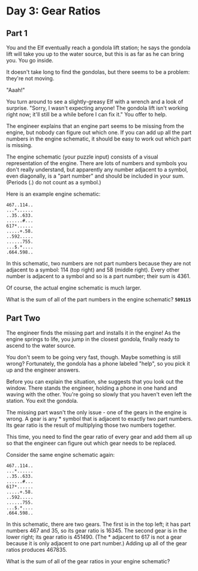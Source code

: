 # Day 3: Gear Ratios

## Part 1

You and the Elf eventually reach a gondola lift station; he says the gondola lift will take you up
to the water source, but this is as far as he can bring you. You go inside.

It doesn't take long to find the gondolas, but there seems to be a problem: they're not moving.

"Aaah!"

You turn around to see a slightly-greasy Elf with a wrench and a look of surprise. "Sorry, I wasn't
expecting anyone! The gondola lift isn't working right now; it'll still be a while before I can fix
it." You offer to help.

The engineer explains that an engine part seems to be missing from the engine, but nobody can figure
out which one. If you can add up all the part numbers in the engine schematic, it should be easy to
work out which part is missing.

The engine schematic (your puzzle input) consists of a visual representation of the engine. There
are lots of numbers and symbols you don't really understand, but apparently any number adjacent to a
symbol, even diagonally, is a "part number" and should be included in your sum. (Periods (.) do not
count as a symbol.)

Here is an example engine schematic:

```
467..114..
...*......
..35..633.
......#...
617*......
.....+.58.
..592.....
......755.
...$.*....
.664.598..
```

In this schematic, two numbers are not part numbers because they are not adjacent to a symbol: 114
(top right) and 58 (middle right). Every other number is adjacent to a symbol and so is a part
number; their sum is 4361.

Of course, the actual engine schematic is much larger.

What is the sum of all of the part numbers in the engine schematic? **`509115`**

## Part Two

The engineer finds the missing part and installs it in the engine! As the engine springs to life,
you jump in the closest gondola, finally ready to ascend to the water source.

You don't seem to be going very fast, though. Maybe something is still wrong? Fortunately, the
gondola has a phone labeled "help", so you pick it up and the engineer answers.

Before you can explain the situation, she suggests that you look out the window. There stands the
engineer, holding a phone in one hand and waving with the other. You're going so slowly that you
haven't even left the station. You exit the gondola.

The missing part wasn't the only issue - one of the gears in the engine is wrong. A gear is any *
symbol that is adjacent to exactly two part numbers. Its gear ratio is the result of multiplying
those two numbers together.

This time, you need to find the gear ratio of every gear and add them all up so that the engineer
can figure out which gear needs to be replaced.

Consider the same engine schematic again:

```
467..114..
...*......
..35..633.
......#...
617*......
.....+.58.
..592.....
......755.
...$.*....
.664.598..
```

In this schematic, there are two gears. The first is in the top left; it has part numbers 467 and
35, so its gear ratio is 16345. The second gear is in the lower right; its gear ratio is 451490.
(The * adjacent to 617 is not a gear because it is only adjacent to one part number.) Adding up all
of the gear ratios produces 467835.

What is the sum of all of the gear ratios in your engine schematic?

